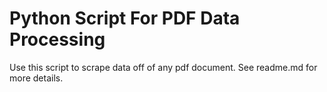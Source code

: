 # Python Script For PDF Data Processing
 Use this script to scrape data off of any pdf document. See readme.md for more details.
